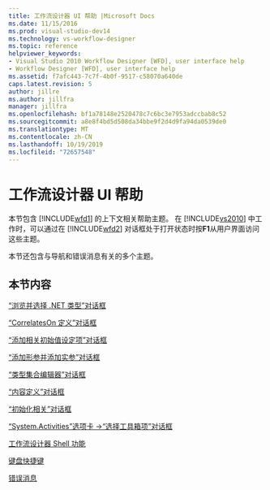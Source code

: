 ```yaml
---
title: 工作流设计器 UI 帮助 |Microsoft Docs
ms.date: 11/15/2016
ms.prod: visual-studio-dev14
ms.technology: vs-workflow-designer
ms.topic: reference
helpviewer_keywords:
- Visual Studio 2010 Workflow Designer [WFD], user interface help
- Workflow Designer [WFD], user interface help
ms.assetid: f7afc443-7c7f-4b0f-9517-c58070a640de
caps.latest.revision: 5
author: jillre
ms.author: jillfra
manager: jillfra
ms.openlocfilehash: bf1a78148e2520478c7c6bc3e7953adccbab8c52
ms.sourcegitcommit: a8e8f4bd5d508da34bbe9f2d4d9fa94da0539de0
ms.translationtype: MT
ms.contentlocale: zh-CN
ms.lasthandoff: 10/19/2019
ms.locfileid: "72657548"
---
```

# <a name="workflow-designer-ui-help"></a>工作流设计器 UI 帮助
本节包含 [!INCLUDE[wfd1](../includes/wfd1-md.md)] 的上下文相关帮助主题。 在 [!INCLUDE[vs2010](../includes/vs2010-md.md)] 中工作时，可以通过在 [!INCLUDE[wfd2](../includes/wfd2-md.md)] 对话框处于打开状态时按**F1**从用户界面访问这些主题。

 本节还包含与导航和错误消息有关的多个主题。

## <a name="in-this-section"></a>本节内容
 [“浏览并选择 .NET 类型”对话框](../workflow-designer/browse-and-select-a-dotnet-type-dialog-box.md)

 [“CorrelatesOn 定义”对话框](../workflow-designer/correlateson-definition-dialog-box.md)

 [“添加相关初始值设定项”对话框](../workflow-designer/add-correlationinitializers-dialog-box.md)

 [“添加形参并添加实参”对话框](../workflow-designer/add-parameters-and-add-arguments-dialog-boxes.md)

 [“类型集合编辑器”对话框](../workflow-designer/type-collection-editor-dialog-box.md)

 [“内容定义”对话框](../workflow-designer/content-definition-dialog-box.md)

 [“初始化相关”对话框](../workflow-designer/initialize-correlation-dialog-box.md)

 [“System.Activities”选项卡 ->“选择工具箱项”对话框](../workflow-designer/system-activities-tab-choose-toolbox-items-dialog-box.md)

 [工作流设计器 Shell 功能](../workflow-designer/workflow-designer-shell-features.md)

 [键盘快捷键](../workflow-designer/keyboard-shortcuts-in-the-workflow-designer.md)

 [错误消息](../workflow-designer/error-messages-in-workflow-designer.md)